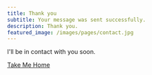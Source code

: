 ```yaml
---
title: Thank you
subtitle: Your message was sent successfully.
description: Thank you.
featured_image: /images/pages/contact.jpg
---
```


I'll be in contact with you soon.

[Take Me Home](/)
